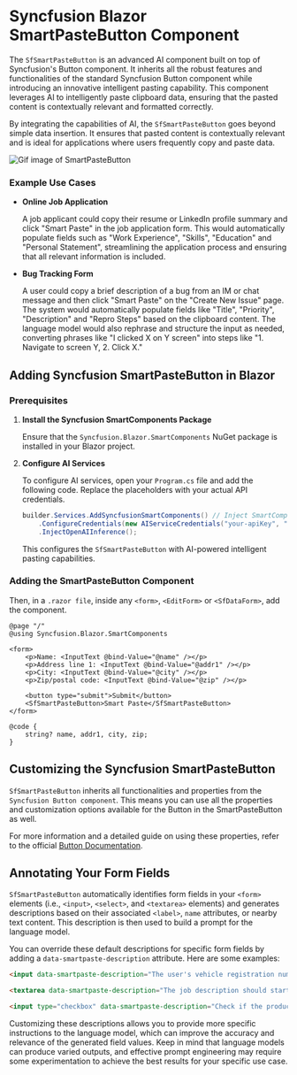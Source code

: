 # Syncfusion Blazor SmartPasteButton Component

The `SfSmartPasteButton` is an advanced AI component built on top of Syncfusion's Button component. It inherits all the robust features and functionalities of the standard Syncfusion Button component while introducing an innovative intelligent pasting capability. This component leverages AI to intelligently paste clipboard data, ensuring that the pasted content is contextually relevant and formatted correctly.

By integrating the capabilities of AI, the `SfSmartPasteButton` goes beyond simple data insertion. It ensures that pasted content is contextually relevant and is ideal for applications where users frequently copy and paste data.

![Gif image of SmartPasteButton](../../../wwwroot/gif-images/smart-paste/smartpaste-withannotations.gif)

### Example Use Cases

* **Online Job Application**

   A job applicant could copy their resume or LinkedIn profile summary and click "Smart Paste" in the job application form. This would automatically populate fields such as "Work Experience", "Skills", "Education" and "Personal Statement", streamlining the application process and ensuring that all relevant information is included.

* **Bug Tracking Form**

   A user could copy a brief description of a bug from an IM or chat message and then click "Smart Paste" on the "Create New Issue" page. The system would automatically populate fields like "Title", "Priority", "Description" and "Repro Steps" based on the clipboard content. The language model would also rephrase and structure the input as needed, converting phrases like "I clicked X on Y screen" into steps like "1. Navigate to screen Y, 2. Click X."

## Adding Syncfusion SmartPasteButton in Blazor

### Prerequisites

1. **Install the Syncfusion SmartComponents Package**

   Ensure that the `Syncfusion.Blazor.SmartComponents` NuGet package is installed in your Blazor project.

2. **Configure AI Services**

   To configure AI services, open your `Program.cs` file and add the following code. Replace the placeholders with your actual API credentials.

   ```csharp
   builder.Services.AddSyncfusionSmartComponents() // Inject SmartComponents
       .ConfigureCredentials(new AIServiceCredentials("your-apiKey", "your-deploymentName", "your-endpoint")) 
       .InjectOpenAIInference();
   ```

   This configures the `SfSmartPasteButton` with AI-powered intelligent pasting capabilities.

### Adding the SmartPasteButton Component

Then, in a `.razor file`, inside any `<form>`, `<EditForm>` or `<SfDataForm>`, add the <SfSmartPasteButton> component. 

```razor
@page "/"
@using Syncfusion.Blazor.SmartComponents

<form>
    <p>Name: <InputText @bind-Value="@name" /></p>
    <p>Address line 1: <InputText @bind-Value="@addr1" /></p>
    <p>City: <InputText @bind-Value="@city" /></p>
    <p>Zip/postal code: <InputText @bind-Value="@zip" /></p>

    <button type="submit">Submit</button>
    <SfSmartPasteButton>Smart Paste</SfSmartPasteButton>
</form>

@code {
    string? name, addr1, city, zip;
}
```

## Customizing the Syncfusion SmartPasteButton

`SfSmartPasteButton` inherits all functionalities and properties from the `Syncfusion Button component`. This means you can use all the properties and customization options available for the Button in the SmartPasteButton as well.

For more information and a detailed guide on using these properties, refer to the official [Button Documentation](https://blazor.syncfusion.com/documentation/button/getting-started).

## Annotating Your Form Fields

`SfSmartPasteButton` automatically identifies form fields in your `<form>` elements (i.e., `<input>`, `<select>`, and `<textarea>` elements) and generates descriptions based on their associated `<label>`, `name` attributes, or nearby text content. This description is then used to build a prompt for the language model.

You can override these default descriptions for specific form fields by adding a `data-smartpaste-description` attribute. Here are some examples:

```html
<input data-smartpaste-description="The user's vehicle registration number, formatted as XYZ-123" />

<textarea data-smartpaste-description="The job description should start with JOB TITLE in all caps, followed by a paragraph of text"></textarea>

<input type="checkbox" data-smartpaste-description="Check if the product description indicates suitability for children; otherwise, uncheck" />
```

Customizing these descriptions allows you to provide more specific instructions to the language model, which can improve the accuracy and relevance of the generated field values. Keep in mind that language models can produce varied outputs, and effective prompt engineering may require some experimentation to achieve the best results for your specific use case.
